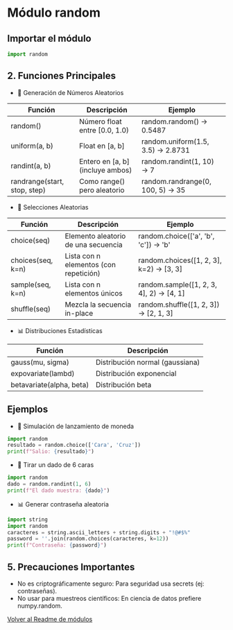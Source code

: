# Módulo random


## Importar el módulo
```python
import random
```

## 2. Funciones Principales
- 🔢 Generación de Números Aleatorios

| Función                      | Descripción                      | Ejemplo                           |
| ---------------------------- | -------------------------------- | --------------------------------- |
| random()                     | Número float entre [0.0, 1.0)    | random.random() → 0.5487          |
| uniform(a, b)                | Float en [a, b]                  | random.uniform(1.5, 3.5) → 2.8731 |
| randint(a, b)                | Entero en [a, b] (incluye ambos) | random.randint(1, 10) → 7         |
| randrange(start, stop, step) | Como range() pero aleatorio      | random.randrange(0, 100, 5) → 35  |

- 🎲 Selecciones Aleatorias

| Función           | Descripción                            | Ejemplo                                 |
| ----------------- | -------------------------------------- | --------------------------------------- |
| choice(seq)       | Elemento aleatorio de una secuencia    | random.choice(['a', 'b', 'c']) → 'b'    |
| choices(seq, k=n) | Lista con n elementos (con repetición) | random.choices([1, 2, 3], k=2) → [3, 3] |
| sample(seq, k=n)  | Lista con n elementos únicos           | random.sample([1, 2, 3, 4], 2) → [4, 1] |
| shuffle(seq)      | Mezcla la secuencia in-place           | random.shuffle([1, 2, 3]) → [2, 1, 3]   |

- 📊 Distribuciones Estadísticas

| Función                  | Descripción                     |
| ------------------------ | ------------------------------- |
| gauss(mu, sigma)         | Distribución normal (gaussiana) |
| expovariate(lambd)       | Distribución exponencial        |
| betavariate(alpha, beta) | Distribución beta               |

## Ejemplos

- 🎯 Simulación de lanzamiento de moneda
```python
import random
resultado = random.choice(['Cara', 'Cruz'])
print(f"Salio: {resultado}")
```

- 🎲 Tirar un dado de 6 caras

```python
import random
dado = random.randint(1, 6)
print(f"El dado muestra: {dado}")
```

- 📊 Generar contraseña aleatoria
```python
import string
import random
caracteres = string.ascii_letters + string.digits + "!@#$%"
password = ''.join(random.choices(caracteres, k=12))
print(f"Contraseña: {password}")
```

## 5. Precauciones Importantes

- No es criptográficamente seguro: Para seguridad usa secrets (ej: contraseñas).
- No usar para muestreos científicos: En ciencia de datos prefiere numpy.random.

[Volver al Readme de módulos](../readme.md/#26-módulo-aleatorio)